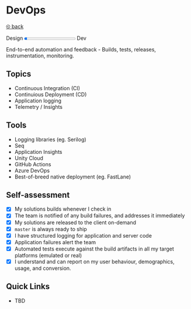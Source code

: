 # DevOps

[&olt; back](../README.md)

Design <progress value="0.05"></progress> Dev

End-to-end automation and feedback - Builds, tests, releases, instrumentation, monitoring.

## Topics

* Continuous Integration (CI)
* Continuious Deployment (CD)
* Application logging
* Telemetry / Insights

## Tools

* Logging libraries (eg. Serilog)
* Seq
* Application Insights
* Unity Cloud
* GitHub Actions
* Azure DevOps
* Best-of-breed native deployment (eg. FastLane)

## Self-assessment

- [x] My solutions builds whenever I check in
- [x] The team is notified of any build failures, and addresses it immediately
- [x] My solutions are released to the client on-demand
- [x] `master` is always ready to ship
- [x] I have structured logging for application and server code
- [x] Application failures alert the team
- [x] Automated tests execute against the build artifacts in all my target platforms (emulated or real)
- [x] I understand and can report on my user behaviour, demographics, usage, and conversion.

## Quick Links

* TBD